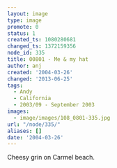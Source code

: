 ```yaml
---
layout: image
type: image
promote: 0
status: 1
created_ts: 1080280681
changed_ts: 1372159356
node_id: 335
title: 00801 - Me & my hat
author: anj
created: '2004-03-26'
changed: '2013-06-25'
tags:
  - Andy
  - California
  - 2003/09 - September 2003
images:
  - image/images/108_0801-335.jpg
url: "/node/335/"
aliases: []
date: '2004-03-26'
---
```

Cheesy grin on Carmel beach.

